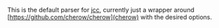This is the default parser for [jcc](https://www.npmjs.com/package/jcc), currently just a wrapper around [https://github.com/cherow/cherow](cherow) with the desired options.

